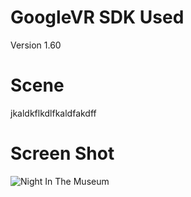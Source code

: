 # GoogleVR SDK Used
Version 1.60

# Scene
jkaldkflkdlfkaldfakdff

# Screen Shot
![Night In The Museum](https://www.dropbox.com/home?preview=nMusem_1.PNG)